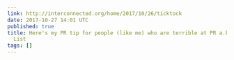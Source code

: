 ```yaml
---
link: http://interconnected.org/home/2017/10/26/ticktock
date: 2017-10-27 14:01 UTC
published: true
title: Here's my PR tip for people (like me) who are terrible at PR a.k.a. the Tick-Tock
  List
tags: []
---
```



